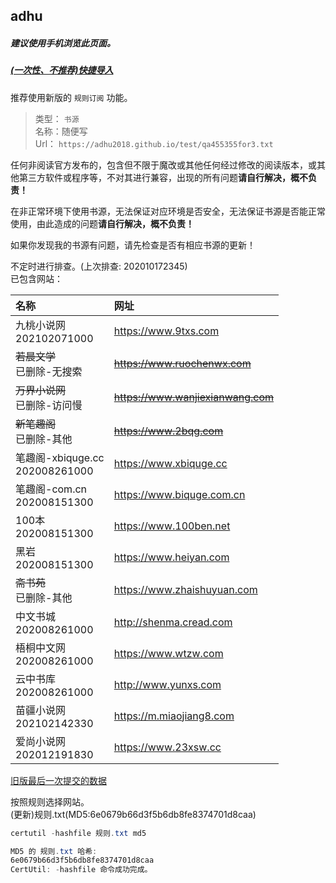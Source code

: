 ## adhu

##### 建议使用手机浏览此页面。  

##### [(一次性、不推荐)快捷导入](yuedu://booksource/importonline?src=https://adhu2018.github.io/test/qa455355for3.txt) 

推荐使用新版的 `规则订阅` 功能。

> 类型： `书源`  
> 名称：随便写  
> Url： `https://adhu2018.github.io/test/qa455355for3.txt`  


任何非阅读官方发布的，包含但不限于魔改或其他任何经过修改的阅读版本，或其他第三方软件或程序等，不对其进行兼容，出现的所有问题**请自行解决，概不负责！** 

在非正常环境下使用书源，无法保证对应环境是否安全，无法保证书源是否能正常使用，由此造成的问题**请自行解决，概不负责！** 

如果你发现我的书源有问题，请先检查是否有相应书源的更新！

不定时进行排查。(上次排查: 202010172345)  
已包含网站：  

|名称|网址|
|:-|:-|
|九桃小说网<br/>202102071000|https://www.9txs.com|
|~~若晨文学~~<br/>已删除-无搜索|~~https://www.ruochenwx.com~~|
|~~万界小说网~~<br/>已删除-访问慢|~~https://www.wanjiexianwang.com~~|
|~~新笔趣阁~~<br/>已删除-其他|~~https://www.2bqg.com~~|
|笔趣阁-xbiquge.cc<br/>202008261000|https://www.xbiquge.cc|
|笔趣阁-com.cn<br/>202008151300|https://www.biquge.com.cn|
|100本<br/>202008151300|https://www.100ben.net|
|黑岩<br/>202008151300|https://www.heiyan.com|
|~~斋书苑~~<br/>已删除-其他|https://www.zhaishuyuan.com|
|中文书城<br/>202008261000|http://shenma.cread.com|
|梧桐中文网<br/>202008261000|https://www.wtzw.com|
|云中书库<br/>202008261000|http://www.yunxs.com|
|苗疆小说网<br/>202102142330|https://m.miaojiang8.com|
|爱尚小说网<br/>202012191830|https://www.23xsw.cc|



[旧版最后一次提交的数据](https://github.com/adhu2018/adhu2018.github.io/blob/37b664efa0cd3164da112dc705ccaf75782dc8a9/test/index.md)

按照规则选择网站。   
(更新)规则.txt(MD5:6e0679b66d3f5b6db8fe8374701d8caa)

```powershell
certutil -hashfile 规则.txt md5

MD5 的 规则.txt 哈希:
6e0679b66d3f5b6db8fe8374701d8caa
CertUtil: -hashfile 命令成功完成。
```

